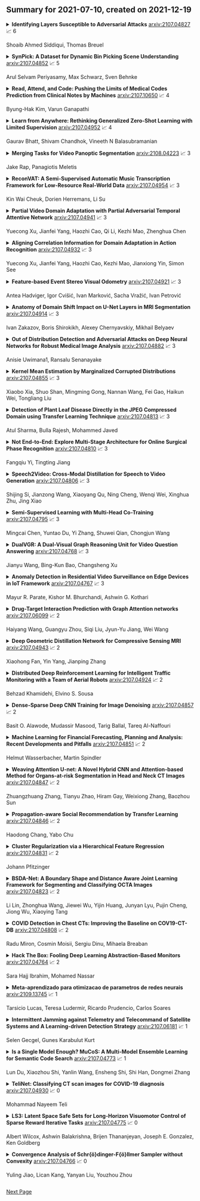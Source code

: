 ## Summary for 2021-07-10, created on 2021-12-19


<details><summary><b>Identifying Layers Susceptible to Adversarial Attacks</b>
<a href="https://arxiv.org/abs/2107.04827">arxiv:2107.04827</a>
&#x1F4C8; 6 <br>
<p>Shoaib Ahmed Siddiqui, Thomas Breuel</p></summary>
<p>

**Abstract:** In this paper, we investigate the use of pretraining with adversarial networks, with the objective of discovering the relationship between network depth and robustness. For this purpose, we selectively retrain different portions of VGG and ResNet architectures on CIFAR-10, Imagenette, and ImageNet using non-adversarial and adversarial data. Experimental results show that susceptibility to adversarial samples is associated with low-level feature extraction layers. Therefore, retraining of high-level layers is insufficient for achieving robustness. Furthermore, adversarial attacks yield outputs from early layers that differ statistically from features for non-adversarial samples and do not permit consistent classification by subsequent layers. This supports common hypotheses regarding the association of robustness with the feature extractor, insufficiency of deeper layers in providing robustness, and large differences in adversarial and non-adversarial feature vectors.

</p>
</details>

<details><summary><b>SynPick: A Dataset for Dynamic Bin Picking Scene Understanding</b>
<a href="https://arxiv.org/abs/2107.04852">arxiv:2107.04852</a>
&#x1F4C8; 5 <br>
<p>Arul Selvam Periyasamy, Max Schwarz, Sven Behnke</p></summary>
<p>

**Abstract:** We present SynPick, a synthetic dataset for dynamic scene understanding in bin-picking scenarios. In contrast to existing datasets, our dataset is both situated in a realistic industrial application domain -- inspired by the well-known Amazon Robotics Challenge (ARC) -- and features dynamic scenes with authentic picking actions as chosen by our picking heuristic developed for the ARC 2017. The dataset is compatible with the popular BOP dataset format. We describe the dataset generation process in detail, including object arrangement generation and manipulation simulation using the NVIDIA PhysX physics engine. To cover a large action space, we perform untargeted and targeted picking actions, as well as random moving actions. To establish a baseline for object perception, a state-of-the-art pose estimation approach is evaluated on the dataset. We demonstrate the usefulness of tracking poses during manipulation instead of single-shot estimation even with a naive filtering approach. The generator source code and dataset are publicly available.

</p>
</details>

<details><summary><b>Read, Attend, and Code: Pushing the Limits of Medical Codes Prediction from Clinical Notes by Machines</b>
<a href="https://arxiv.org/abs/2107.10650">arxiv:2107.10650</a>
&#x1F4C8; 4 <br>
<p>Byung-Hak Kim, Varun Ganapathi</p></summary>
<p>

**Abstract:** Prediction of medical codes from clinical notes is both a practical and essential need for every healthcare delivery organization within current medical systems. Automating annotation will save significant time and excessive effort spent by human coders today. However, the biggest challenge is directly identifying appropriate medical codes out of several thousands of high-dimensional codes from unstructured free-text clinical notes. In the past three years, with Convolutional Neural Networks (CNN) and Long Short-Term Memory (LTSM) networks, there have been vast improvements in tackling the most challenging benchmark of the MIMIC-III-full-label inpatient clinical notes dataset. This progress raises the fundamental question of how far automated machine learning (ML) systems are from human coders' working performance. We assessed the baseline of human coders' performance on the same subsampled testing set. We also present our Read, Attend, and Code (RAC) model for learning the medical code assignment mappings. By connecting convolved embeddings with self-attention and code-title guided attention modules, combined with sentence permutation-based data augmentations and stochastic weight averaging training, RAC establishes a new state of the art (SOTA), considerably outperforming the current best Macro-F1 by 18.7%, and reaches past the human-level coding baseline. This new milestone marks a meaningful step toward fully autonomous medical coding (AMC) in machines reaching parity with human coders' performance in medical code prediction.

</p>
</details>

<details><summary><b>Learn from Anywhere: Rethinking Generalized Zero-Shot Learning with Limited Supervision</b>
<a href="https://arxiv.org/abs/2107.04952">arxiv:2107.04952</a>
&#x1F4C8; 4 <br>
<p>Gaurav Bhatt, Shivam Chandhok, Vineeth N Balasubramanian</p></summary>
<p>

**Abstract:** A common problem with most zero and few-shot learning approaches is they suffer from bias towards seen classes resulting in sub-optimal performance. Existing efforts aim to utilize unlabeled images from unseen classes (i.e transductive zero-shot) during training to enable generalization. However, this limits their use in practical scenarios where data from target unseen classes is unavailable or infeasible to collect. In this work, we present a practical setting of inductive zero and few-shot learning, where unlabeled images from other out-of-data classes, that do not belong to seen or unseen categories, can be used to improve generalization in any-shot learning. We leverage a formulation based on product-of-experts and introduce a new AUD module that enables us to use unlabeled samples from out-of-data classes which are usually easily available and practically entail no annotation cost. In addition, we also demonstrate the applicability of our model to address a more practical and challenging, Generalized Zero-shot under a limited supervision setting, where even base seen classes do not have sufficient annotated samples.

</p>
</details>

<details><summary><b>Merging Tasks for Video Panoptic Segmentation</b>
<a href="https://arxiv.org/abs/2108.04223">arxiv:2108.04223</a>
&#x1F4C8; 3 <br>
<p>Jake Rap, Panagiotis Meletis</p></summary>
<p>

**Abstract:** In this paper, the task of video panoptic segmentation is studied and two different methods to solve the task will be proposed. Video panoptic segmentation (VPS) is a recently introduced computer vision task that requires classifying and tracking every pixel in a given video. The nature of this task makes the cost of annotating datasets for it prohibiting. To understand video panoptic segmentation, first, earlier introduced constituent tasks that focus on semantics and tracking separately will be researched. Thereafter, two data-driven approaches which do not require training on a tailored VPS dataset will be selected to solve it. The first approach will show how a model for video panoptic segmentation can be built by heuristically fusing the outputs of a pre-trained semantic segmentation model and a pre-trained multi-object tracking model. This can be desired if one wants to easily extend the capabilities of either model. The second approach will counter some of the shortcomings of the first approach by building on top of a shared neural network backbone with task-specific heads. This network is designed for panoptic segmentation and will be extended by a mask propagation module to link instance masks across time, yielding the video panoptic segmentation format.

</p>
</details>

<details><summary><b>ReconVAT: A Semi-Supervised Automatic Music Transcription Framework for Low-Resource Real-World Data</b>
<a href="https://arxiv.org/abs/2107.04954">arxiv:2107.04954</a>
&#x1F4C8; 3 <br>
<p>Kin Wai Cheuk, Dorien Herremans, Li Su</p></summary>
<p>

**Abstract:** Most of the current supervised automatic music transcription (AMT) models lack the ability to generalize. This means that they have trouble transcribing real-world music recordings from diverse musical genres that are not presented in the labelled training data. In this paper, we propose a semi-supervised framework, ReconVAT, which solves this issue by leveraging the huge amount of available unlabelled music recordings. The proposed ReconVAT uses reconstruction loss and virtual adversarial training. When combined with existing U-net models for AMT, ReconVAT achieves competitive results on common benchmark datasets such as MAPS and MusicNet. For example, in the few-shot setting for the string part version of MusicNet, ReconVAT achieves F1-scores of 61.0% and 41.6% for the note-wise and note-with-offset-wise metrics respectively, which translates into an improvement of 22.2% and 62.5% compared to the supervised baseline model. Our proposed framework also demonstrates the potential of continual learning on new data, which could be useful in real-world applications whereby new data is constantly available.

</p>
</details>

<details><summary><b>Partial Video Domain Adaptation with Partial Adversarial Temporal Attentive Network</b>
<a href="https://arxiv.org/abs/2107.04941">arxiv:2107.04941</a>
&#x1F4C8; 3 <br>
<p>Yuecong Xu, Jianfei Yang, Haozhi Cao, Qi Li, Kezhi Mao, Zhenghua Chen</p></summary>
<p>

**Abstract:** Partial Domain Adaptation (PDA) is a practical and general domain adaptation scenario, which relaxes the fully shared label space assumption such that the source label space subsumes the target one. The key challenge of PDA is the issue of negative transfer caused by source-only classes. For videos, such negative transfer could be triggered by both spatial and temporal features, which leads to a more challenging Partial Video Domain Adaptation (PVDA) problem. In this paper, we propose a novel Partial Adversarial Temporal Attentive Network (PATAN) to address the PVDA problem by utilizing both spatial and temporal features for filtering source-only classes. Besides, PATAN constructs effective overall temporal features by attending to local temporal features that contribute more toward the class filtration process. We further introduce new benchmarks to facilitate research on PVDA problems, covering a wide range of PVDA scenarios. Empirical results demonstrate the state-of-the-art performance of our proposed PATAN across the multiple PVDA benchmarks.

</p>
</details>

<details><summary><b>Aligning Correlation Information for Domain Adaptation in Action Recognition</b>
<a href="https://arxiv.org/abs/2107.04932">arxiv:2107.04932</a>
&#x1F4C8; 3 <br>
<p>Yuecong Xu, Jianfei Yang, Haozhi Cao, Kezhi Mao, Jianxiong Yin, Simon See</p></summary>
<p>

**Abstract:** Domain adaptation (DA) approaches address domain shift and enable networks to be applied to different scenarios. Although various image DA approaches have been proposed in recent years, there is limited research towards video DA. This is partly due to the complexity in adapting the different modalities of features in videos, which includes the correlation features extracted as long-term dependencies of pixels across spatiotemporal dimensions. The correlation features are highly associated with action classes and proven their effectiveness in accurate video feature extraction through the supervised action recognition task. Yet correlation features of the same action would differ across domains due to domain shift. Therefore we propose a novel Adversarial Correlation Adaptation Network (ACAN) to align action videos by aligning pixel correlations. ACAN aims to minimize the distribution of correlation information, termed as Pixel Correlation Discrepancy (PCD). Additionally, video DA research is also limited by the lack of cross-domain video datasets with larger domain shifts. We, therefore, introduce a novel HMDB-ARID dataset with a larger domain shift caused by a larger statistical difference between domains. This dataset is built in an effort to leverage current datasets for dark video classification. Empirical results demonstrate the state-of-the-art performance of our proposed ACAN for both existing and the new video DA datasets.

</p>
</details>

<details><summary><b>Feature-based Event Stereo Visual Odometry</b>
<a href="https://arxiv.org/abs/2107.04921">arxiv:2107.04921</a>
&#x1F4C8; 3 <br>
<p>Antea Hadviger, Igor Cvišić, Ivan Marković, Sacha Vražić, Ivan Petrović</p></summary>
<p>

**Abstract:** Event-based cameras are biologically inspired sensors that output events, i.e., asynchronous pixel-wise brightness changes in the scene. Their high dynamic range and temporal resolution of a microsecond makes them more reliable than standard cameras in environments of challenging illumination and in high-speed scenarios, thus developing odometry algorithms based solely on event cameras offers exciting new possibilities for autonomous systems and robots. In this paper, we propose a novel stereo visual odometry method for event cameras based on feature detection and matching with careful feature management, while pose estimation is done by reprojection error minimization. We evaluate the performance of the proposed method on two publicly available datasets: MVSEC sequences captured by an indoor flying drone and DSEC outdoor driving sequences. MVSEC offers accurate ground truth from motion capture, while for DSEC, which does not offer ground truth, in order to obtain a reference trajectory on the standard camera frames we used our SOFT visual odometry, one of the highest ranking algorithms on the KITTI scoreboards. We compared our method to the ESVO method, which is the first and still the only stereo event odometry method, showing on par performance on the MVSEC sequences, while on the DSEC dataset ESVO, unlike our method, was unable to handle outdoor driving scenario with default parameters. Furthermore, two important advantages of our method over ESVO are that it adapts tracking frequency to the asynchronous event rate and does not require initialization.

</p>
</details>

<details><summary><b>Anatomy of Domain Shift Impact on U-Net Layers in MRI Segmentation</b>
<a href="https://arxiv.org/abs/2107.04914">arxiv:2107.04914</a>
&#x1F4C8; 3 <br>
<p>Ivan Zakazov, Boris Shirokikh, Alexey Chernyavskiy, Mikhail Belyaev</p></summary>
<p>

**Abstract:** Domain Adaptation (DA) methods are widely used in medical image segmentation tasks to tackle the problem of differently distributed train (source) and test (target) data. We consider the supervised DA task with a limited number of annotated samples from the target domain. It corresponds to one of the most relevant clinical setups: building a sufficiently accurate model on the minimum possible amount of annotated data. Existing methods mostly fine-tune specific layers of the pretrained Convolutional Neural Network (CNN). However, there is no consensus on which layers are better to fine-tune, e.g. the first layers for images with low-level domain shift or the deeper layers for images with high-level domain shift. To this end, we propose SpotTUnet - a CNN architecture that automatically chooses the layers which should be optimally fine-tuned. More specifically, on the target domain, our method additionally learns the policy that indicates whether a specific layer should be fine-tuned or reused from the pretrained network. We show that our method performs at the same level as the best of the nonflexible fine-tuning methods even under the extreme scarcity of annotated data. Secondly, we show that SpotTUnet policy provides a layer-wise visualization of the domain shift impact on the network, which could be further used to develop robust domain generalization methods. In order to extensively evaluate SpotTUnet performance, we use a publicly available dataset of brain MR images (CC359), characterized by explicit domain shift. We release a reproducible experimental pipeline.

</p>
</details>

<details><summary><b>Out of Distribution Detection and Adversarial Attacks on Deep Neural Networks for Robust Medical Image Analysis</b>
<a href="https://arxiv.org/abs/2107.04882">arxiv:2107.04882</a>
&#x1F4C8; 3 <br>
<p>Anisie Uwimana1, Ransalu Senanayake</p></summary>
<p>

**Abstract:** Deep learning models have become a popular choice for medical image analysis. However, the poor generalization performance of deep learning models limits them from being deployed in the real world as robustness is critical for medical applications. For instance, the state-of-the-art Convolutional Neural Networks (CNNs) fail to detect adversarial samples or samples drawn statistically far away from the training distribution. In this work, we experimentally evaluate the robustness of a Mahalanobis distance-based confidence score, a simple yet effective method for detecting abnormal input samples, in classifying malaria parasitized cells and uninfected cells. Results indicated that the Mahalanobis confidence score detector exhibits improved performance and robustness of deep learning models, and achieves stateof-the-art performance on both out-of-distribution (OOD) and adversarial samples.

</p>
</details>

<details><summary><b>Kernel Mean Estimation by Marginalized Corrupted Distributions</b>
<a href="https://arxiv.org/abs/2107.04855">arxiv:2107.04855</a>
&#x1F4C8; 3 <br>
<p>Xiaobo Xia, Shuo Shan, Mingming Gong, Nannan Wang, Fei Gao, Haikun Wei, Tongliang Liu</p></summary>
<p>

**Abstract:** Estimating the kernel mean in a reproducing kernel Hilbert space is a critical component in many kernel learning algorithms. Given a finite sample, the standard estimate of the target kernel mean is the empirical average. Previous works have shown that better estimators can be constructed by shrinkage methods. In this work, we propose to corrupt data examples with noise from known distributions and present a new kernel mean estimator, called the marginalized kernel mean estimator, which estimates kernel mean under the corrupted distribution. Theoretically, we show that the marginalized kernel mean estimator introduces implicit regularization in kernel mean estimation. Empirically, we show on a variety of datasets that the marginalized kernel mean estimator obtains much lower estimation error than the existing estimators.

</p>
</details>

<details><summary><b>Detection of Plant Leaf Disease Directly in the JPEG Compressed Domain using Transfer Learning Technique</b>
<a href="https://arxiv.org/abs/2107.04813">arxiv:2107.04813</a>
&#x1F4C8; 3 <br>
<p>Atul Sharma, Bulla Rajesh, Mohammed Javed</p></summary>
<p>

**Abstract:** Plant leaf diseases pose a significant danger to food security and they cause depletion in quality and volume of production. Therefore accurate and timely detection of leaf disease is very important to check the loss of the crops and meet the growing food demand of the people. Conventional techniques depend on lab investigation and human skills which are generally costly and inaccessible. Recently, Deep Neural Networks have been exceptionally fruitful in image classification. In this research paper, plant leaf disease detection employing transfer learning is explored in the JPEG compressed domain. Here, the JPEG compressed stream consisting of DCT coefficients is, directly fed into the Neural Network to improve the efficiency of classification. The experimental results on JPEG compressed leaf dataset demonstrate the efficacy of the proposed model.

</p>
</details>

<details><summary><b>Not End-to-End: Explore Multi-Stage Architecture for Online Surgical Phase Recognition</b>
<a href="https://arxiv.org/abs/2107.04810">arxiv:2107.04810</a>
&#x1F4C8; 3 <br>
<p>Fangqiu Yi, Tingting Jiang</p></summary>
<p>

**Abstract:** Surgical phase recognition is of particular interest to computer assisted surgery systems, in which the goal is to predict what phase is occurring at each frame for a surgery video. Networks with multi-stage architecture have been widely applied in many computer vision tasks with rich patterns, where a predictor stage first outputs initial predictions and an additional refinement stage operates on the initial predictions to perform further refinement. Existing works show that surgical video contents are well ordered and contain rich temporal patterns, making the multi-stage architecture well suited for the surgical phase recognition task. However, we observe that when simply applying the multi-stage architecture to the surgical phase recognition task, the end-to-end training manner will make the refinement ability fall short of its wishes. To address the problem, we propose a new non end-to-end training strategy and explore different designs of multi-stage architecture for surgical phase recognition task. For the non end-to-end training strategy, the refinement stage is trained separately with proposed two types of disturbed sequences. Meanwhile, we evaluate three different choices of refinement models to show that our analysis and solution are robust to the choices of specific multi-stage models. We conduct experiments on two public benchmarks, the M2CAI16 Workflow Challenge, and the Cholec80 dataset. Results show that multi-stage architecture trained with our strategy largely boosts the performance of the current state-of-the-art single-stage model. Code is available at \url{https://github.com/ChinaYi/casual_tcn}.

</p>
</details>

<details><summary><b>Speech2Video: Cross-Modal Distillation for Speech to Video Generation</b>
<a href="https://arxiv.org/abs/2107.04806">arxiv:2107.04806</a>
&#x1F4C8; 3 <br>
<p>Shijing Si, Jianzong Wang, Xiaoyang Qu, Ning Cheng, Wenqi Wei, Xinghua Zhu, Jing Xiao</p></summary>
<p>

**Abstract:** This paper investigates a novel task of talking face video generation solely from speeches. The speech-to-video generation technique can spark interesting applications in entertainment, customer service, and human-computer-interaction industries. Indeed, the timbre, accent and speed in speeches could contain rich information relevant to speakers' appearance. The challenge mainly lies in disentangling the distinct visual attributes from audio signals. In this article, we propose a light-weight, cross-modal distillation method to extract disentangled emotional and identity information from unlabelled video inputs. The extracted features are then integrated by a generative adversarial network into talking face video clips. With carefully crafted discriminators, the proposed framework achieves realistic generation results. Experiments with observed individuals demonstrated that the proposed framework captures the emotional expressions solely from speeches, and produces spontaneous facial motion in the video output. Compared to the baseline method where speeches are combined with a static image of the speaker, the results of the proposed framework is almost indistinguishable. User studies also show that the proposed method outperforms the existing algorithms in terms of emotion expression in the generated videos.

</p>
</details>

<details><summary><b>Semi-Supervised Learning with Multi-Head Co-Training</b>
<a href="https://arxiv.org/abs/2107.04795">arxiv:2107.04795</a>
&#x1F4C8; 3 <br>
<p>Mingcai Chen, Yuntao Du, Yi Zhang, Shuwei Qian, Chongjun Wang</p></summary>
<p>

**Abstract:** Co-training, extended from self-training, is one of the frameworks for semi-supervised learning. Without natural split of features, single-view co-training works at the cost of training extra classifiers, where the algorithm should be delicately designed to prevent individual classifiers from collapsing into each other. To remove these obstacles which deter the adoption of single-view co-training, we present a simple and efficient algorithm Multi-Head Co-Training. By integrating base learners into a multi-head structure, the model is in a minimal amount of extra parameters. Every classification head in the unified model interacts with its peers through a "Weak and Strong Augmentation" strategy, in which the diversity is naturally brought by the strong data augmentation. Therefore, the proposed method facilitates single-view co-training by 1). promoting diversity implicitly and 2). only requiring a small extra computational overhead. The effectiveness of Multi-Head Co-Training is demonstrated in an empirical study on standard semi-supervised learning benchmarks.

</p>
</details>

<details><summary><b>DualVGR: A Dual-Visual Graph Reasoning Unit for Video Question Answering</b>
<a href="https://arxiv.org/abs/2107.04768">arxiv:2107.04768</a>
&#x1F4C8; 3 <br>
<p>Jianyu Wang, Bing-Kun Bao, Changsheng Xu</p></summary>
<p>

**Abstract:** Video question answering is a challenging task, which requires agents to be able to understand rich video contents and perform spatial-temporal reasoning. However, existing graph-based methods fail to perform multi-step reasoning well, neglecting two properties of VideoQA: (1) Even for the same video, different questions may require different amount of video clips or objects to infer the answer with relational reasoning; (2) During reasoning, appearance and motion features have complicated interdependence which are correlated and complementary to each other. Based on these observations, we propose a Dual-Visual Graph Reasoning Unit (DualVGR) which reasons over videos in an end-to-end fashion. The first contribution of our DualVGR is the design of an explainable Query Punishment Module, which can filter out irrelevant visual features through multiple cycles of reasoning. The second contribution is the proposed Video-based Multi-view Graph Attention Network, which captures the relations between appearance and motion features. Our DualVGR network achieves state-of-the-art performance on the benchmark MSVD-QA and SVQA datasets, and demonstrates competitive results on benchmark MSRVTT-QA datasets. Our code is available at https://github.com/MMIR/DualVGR-VideoQA.

</p>
</details>

<details><summary><b>Anomaly Detection in Residential Video Surveillance on Edge Devices in IoT Framework</b>
<a href="https://arxiv.org/abs/2107.04767">arxiv:2107.04767</a>
&#x1F4C8; 3 <br>
<p>Mayur R. Parate, Kishor M. Bhurchandi, Ashwin G. Kothari</p></summary>
<p>

**Abstract:** Intelligent resident surveillance is one of the most essential smart community services. The increasing demand for security needs surveillance systems to be able to detect anomalies in surveillance scenes. Employing high-capacity computational devices for intelligent surveillance in residential societies is costly and not feasible. Therefore, we propose anomaly detection for intelligent surveillance using CPU-only edge devices. A modular framework to capture object-level inferences and tracking is developed. To cope with partial occlusions, posture deformations, and complex scenes, we employed feature encoding and trajectory association governed by two metrices complementing to each other. The elements of an anomaly detection framework are optimized to run on CPU-only edge devices with sufficient frames per second (FPS). The experimental results indicate the proposed method is feasible and achieves satisfactory results in real-life scenarios.

</p>
</details>

<details><summary><b>Drug-Target Interaction Prediction with Graph Attention networks</b>
<a href="https://arxiv.org/abs/2107.06099">arxiv:2107.06099</a>
&#x1F4C8; 2 <br>
<p>Haiyang Wang, Guangyu Zhou, Siqi Liu, Jyun-Yu Jiang, Wei Wang</p></summary>
<p>

**Abstract:** Motivation: Predicting Drug-Target Interaction (DTI) is a well-studied topic in bioinformatics due to its relevance in the fields of proteomics and pharmaceutical research. Although many machine learning methods have been successfully applied in this task, few of them aim at leveraging the inherent heterogeneous graph structure in the DTI network to address the challenge. For better learning and interpreting the DTI topological structure and the similarity, it is desirable to have methods specifically for predicting interactions from the graph structure.
  Results: We present an end-to-end framework, DTI-GAT (Drug-Target Interaction prediction with Graph Attention networks) for DTI predictions. DTI-GAT incorporates a deep neural network architecture that operates on graph-structured data with the attention mechanism, which leverages both the interaction patterns and the features of drug and protein sequences. DTI-GAT facilitates the interpretation of the DTI topological structure by assigning different attention weights to each node with the self-attention mechanism. Experimental evaluations show that DTI-GAT outperforms various state-of-the-art systems on the binary DTI prediction problem. Moreover, the independent study results further demonstrate that our model can be generalized better than other conventional methods.
  Availability: The source code and all datasets are available at https://github.com/Haiyang-W/DTI-GRAPH

</p>
</details>

<details><summary><b>Deep Geometric Distillation Network for Compressive Sensing MRI</b>
<a href="https://arxiv.org/abs/2107.04943">arxiv:2107.04943</a>
&#x1F4C8; 2 <br>
<p>Xiaohong Fan, Yin Yang, Jianping Zhang</p></summary>
<p>

**Abstract:** Compressed sensing (CS) is an efficient method to reconstruct MR image from small sampled data in $k$-space and accelerate the acquisition of MRI. In this work, we propose a novel deep geometric distillation network which combines the merits of model-based and deep learning-based CS-MRI methods, it can be theoretically guaranteed to improve geometric texture details of a linear reconstruction. Firstly, we unfold the model-based CS-MRI optimization problem into two sub-problems that consist of image linear approximation and image geometric compensation. Secondly, geometric compensation sub-problem for distilling lost texture details in approximation stage can be expanded by Taylor expansion to design a geometric distillation module fusing features of different geometric characteristic domains. Additionally, we use a learnable version with adaptive initialization of the step-length parameter, which allows model more flexibility that can lead to convergent smoothly. Numerical experiments verify its superiority over other state-of-the-art CS-MRI reconstruction approaches. The source code will be available at \url{https://github.com/fanxiaohong/Deep-Geometric-Distillation-Network-for-CS-MRI}

</p>
</details>

<details><summary><b>Distributed Deep Reinforcement Learning for Intelligent Traffic Monitoring with a Team of Aerial Robots</b>
<a href="https://arxiv.org/abs/2107.04924">arxiv:2107.04924</a>
&#x1F4C8; 2 <br>
<p>Behzad Khamidehi, Elvino S. Sousa</p></summary>
<p>

**Abstract:** This paper studies the traffic monitoring problem in a road network using a team of aerial robots. The problem is challenging due to two main reasons. First, the traffic events are stochastic, both temporally and spatially. Second, the problem has a non-homogeneous structure as the traffic events arrive at different locations of the road network at different rates. Accordingly, some locations require more visits by the robots compared to other locations. To address these issues, we define an uncertainty metric for each location of the road network and formulate a path planning problem for the aerial robots to minimize the network's average uncertainty. We express this problem as a partially observable Markov decision process (POMDP) and propose a distributed and scalable algorithm based on deep reinforcement learning to solve it. We consider two different scenarios depending on the communication mode between the agents (aerial robots) and the traffic management center (TMC). The first scenario assumes that the agents continuously communicate with the TMC to send/receive real-time information about the traffic events. Hence, the agents have global and real-time knowledge of the environment. However, in the second scenario, we consider a challenging setting where the observation of the aerial robots is partial and limited to their sensing ranges. Moreover, in contrast to the first scenario, the information exchange between the aerial robots and the TMC is restricted to specific time instances. We evaluate the performance of our proposed algorithm in both scenarios for a real road network topology and demonstrate its functionality in a traffic monitoring system.

</p>
</details>

<details><summary><b>Dense-Sparse Deep CNN Training for Image Denoising</b>
<a href="https://arxiv.org/abs/2107.04857">arxiv:2107.04857</a>
&#x1F4C8; 2 <br>
<p>Basit O. Alawode, Mudassir Masood, Tarig Ballal, Tareq Al-Naffouri</p></summary>
<p>

**Abstract:** Recently, deep learning (DL) methods such as convolutional neural networks (CNNs) have gained prominence in the area of image denoising. This is owing to their proven ability to surpass state-of-the-art classical image denoising algorithms such as BM3D. Deep denoising CNNs (DnCNNs) use many feedforward convolution layers with added regularization methods of batch normalization and residual learning to improve denoising performance significantly. However, this comes at the expense of a huge number of trainable parameters. In this paper, we address this issue by reducing the number of parameters while achieving a comparable level of performance. We derive motivation from the improved performance obtained by training networks using the dense-sparse-dense (DSD) training approach. We extend this training approach to a reduced DnCNN (RDnCNN) network resulting in a faster denoising network with significantly reduced parameters and comparable performance to the DnCNN.

</p>
</details>

<details><summary><b>Machine Learning for Financial Forecasting, Planning and Analysis: Recent Developments and Pitfalls</b>
<a href="https://arxiv.org/abs/2107.04851">arxiv:2107.04851</a>
&#x1F4C8; 2 <br>
<p>Helmut Wasserbacher, Martin Spindler</p></summary>
<p>

**Abstract:** This article is an introduction to machine learning for financial forecasting, planning and analysis (FP\&A). Machine learning appears well suited to support FP\&A with the highly automated extraction of information from large amounts of data. However, because most traditional machine learning techniques focus on forecasting (prediction), we discuss the particular care that must be taken to avoid the pitfalls of using them for planning and resource allocation (causal inference). While the naive application of machine learning usually fails in this context, the recently developed double machine learning framework can address causal questions of interest. We review the current literature on machine learning in FP\&A and illustrate in a simulation study how machine learning can be used for both forecasting and planning. We also investigate how forecasting and planning improve as the number of data points increases.

</p>
</details>

<details><summary><b>Weaving Attention U-net: A Novel Hybrid CNN and Attention-based Method for Organs-at-risk Segmentation in Head and Neck CT Images</b>
<a href="https://arxiv.org/abs/2107.04847">arxiv:2107.04847</a>
&#x1F4C8; 2 <br>
<p>Zhuangzhuang Zhang, Tianyu Zhao, Hiram Gay, Weixiong Zhang, Baozhou Sun</p></summary>
<p>

**Abstract:** In radiotherapy planning, manual contouring is labor-intensive and time-consuming. Accurate and robust automated segmentation models improve the efficiency and treatment outcome. We aim to develop a novel hybrid deep learning approach, combining convolutional neural networks (CNNs) and the self-attention mechanism, for rapid and accurate multi-organ segmentation on head and neck computed tomography (CT) images. Head and neck CT images with manual contours of 115 patients were retrospectively collected and used. We set the training/validation/testing ratio to 81/9/25 and used the 10-fold cross-validation strategy to select the best model parameters. The proposed hybrid model segmented ten organs-at-risk (OARs) altogether for each case. The performance of the model was evaluated by three metrics, i.e., the Dice Similarity Coefficient (DSC), Hausdorff distance 95% (HD95), and mean surface distance (MSD). We also tested the performance of the model on the Head and Neck 2015 challenge dataset and compared it against several state-of-the-art automated segmentation algorithms. The proposed method generated contours that closely resemble the ground truth for ten OARs. Our results of the new Weaving Attention U-net demonstrate superior or similar performance on the segmentation of head and neck CT images.

</p>
</details>

<details><summary><b>Propagation-aware Social Recommendation by Transfer Learning</b>
<a href="https://arxiv.org/abs/2107.04846">arxiv:2107.04846</a>
&#x1F4C8; 2 <br>
<p>Haodong Chang, Yabo Chu</p></summary>
<p>

**Abstract:** Social-aware recommendation approaches have been recognized as an effective way to solve the data sparsity issue of traditional recommender systems. The assumption behind is that the knowledge in social user-user connections can be shared and transferred to the domain of user-item interactions, whereby to help learn user preferences. However, most existing approaches merely adopt the first-order connections among users during transfer learning, ignoring those connections in higher orders. We argue that better recommendation performance can also benefit from high-order social relations. In this paper, we propose a novel Propagation-aware Transfer Learning Network (PTLN) based on the propagation of social relations. We aim to better mine the sharing knowledge hidden in social networks and thus further improve recommendation performance. Specifically, we explore social influence in two aspects: (a) higher-order friends have been taken into consideration by order bias; (b) different friends in the same order will have distinct importance for recommendation by an attention mechanism. Besides, we design a novel regularization to bridge the gap between social relations and user-item interactions. We conduct extensive experiments on two real-world datasets and beat other counterparts in terms of ranking accuracy, especially for the cold-start users with few historical interactions.

</p>
</details>

<details><summary><b>Cluster Regularization via a Hierarchical Feature Regression</b>
<a href="https://arxiv.org/abs/2107.04831">arxiv:2107.04831</a>
&#x1F4C8; 2 <br>
<p>Johann Pfitzinger</p></summary>
<p>

**Abstract:** Prediction tasks with high-dimensional nonorthogonal predictor sets pose a challenge for least squares based fitting procedures. A large and productive literature exists, discussing various regularized approaches to improving the out-of-sample robustness of parameter estimates. This paper proposes a novel cluster-based regularization - the hierarchical feature regression (HFR) -, which mobilizes insights from the domains of machine learning and graph theory to estimate parameters along a supervised hierarchical representation of the predictor set, shrinking parameters towards group targets. The method is innovative in its ability to estimate optimal compositions of predictor groups, as well as the group targets endogenously. The HFR can be viewed as a supervised factor regression, with the strength of shrinkage governed by a penalty on the extent of idiosyncratic variation captured in the fitting process. The method demonstrates good predictive accuracy and versatility, outperforming a panel of benchmark regularized estimators across a diverse set of simulated regression tasks, including dense, sparse and grouped data generating processes. An application to the prediction of economic growth is used to illustrate the HFR's effectiveness in an empirical setting, with favorable comparisons to several frequentist and Bayesian alternatives.

</p>
</details>

<details><summary><b>BSDA-Net: A Boundary Shape and Distance Aware Joint Learning Framework for Segmenting and Classifying OCTA Images</b>
<a href="https://arxiv.org/abs/2107.04823">arxiv:2107.04823</a>
&#x1F4C8; 2 <br>
<p>Li Lin, Zhonghua Wang, Jiewei Wu, Yijin Huang, Junyan Lyu, Pujin Cheng, Jiong Wu, Xiaoying Tang</p></summary>
<p>

**Abstract:** Optical coherence tomography angiography (OCTA) is a novel non-invasive imaging technique that allows visualizations of vasculature and foveal avascular zone (FAZ) across retinal layers. Clinical researches suggest that the morphology and contour irregularity of FAZ are important biomarkers of various ocular pathologies. Therefore, precise segmentation of FAZ has great clinical interest. Also, there is no existing research reporting that FAZ features can improve the performance of deep diagnostic classification networks. In this paper, we propose a novel multi-level boundary shape and distance aware joint learning framework, named BSDA-Net, for FAZ segmentation and diagnostic classification from OCTA images. Two auxiliary branches, namely boundary heatmap regression and signed distance map reconstruction branches, are constructed in addition to the segmentation branch to improve the segmentation performance, resulting in more accurate FAZ contours and fewer outliers. Moreover, both low-level and high-level features from the aforementioned three branches, including shape, size, boundary, and signed directional distance map of FAZ, are fused hierarchically with features from the diagnostic classifier. Through extensive experiments, the proposed BSDA-Net is found to yield state-of-the-art segmentation and classification results on the OCTA-500, OCTAGON, and FAZID datasets.

</p>
</details>

<details><summary><b>COVID Detection in Chest CTs: Improving the Baseline on COV19-CT-DB</b>
<a href="https://arxiv.org/abs/2107.04808">arxiv:2107.04808</a>
&#x1F4C8; 2 <br>
<p>Radu Miron, Cosmin Moisii, Sergiu Dinu, Mihaela Breaban</p></summary>
<p>

**Abstract:** The paper presents a comparative analysis of three distinct approaches based on deep learning for COVID-19 detection in chest CTs. The first approach is a volumetric one, involving 3D convolutions, while the other two approaches perform at first slice-wise classification and then aggregate the results at the volume level. The experiments are carried on the COV19-CT-DB dataset, with the aim of addressing the challenge raised by the MIA-COV19D Competition within ICCV 2021. Our best results on the validation subset reach a macro-F1 score of 0.92, which improves considerably the baseline score of 0.70 set by the organizers.

</p>
</details>

<details><summary><b>Hack The Box: Fooling Deep Learning Abstraction-Based Monitors</b>
<a href="https://arxiv.org/abs/2107.04764">arxiv:2107.04764</a>
&#x1F4C8; 2 <br>
<p>Sara Hajj Ibrahim, Mohamed Nassar</p></summary>
<p>

**Abstract:** Deep learning is a type of machine learning that adapts a deep hierarchy of concepts. Deep learning classifiers link the most basic version of concepts at the input layer to the most abstract version of concepts at the output layer, also known as a class or label. However, once trained over a finite set of classes, some deep learning models do not have the power to say that a given input does not belong to any of the classes and simply cannot be linked. Correctly invalidating the prediction of unrelated classes is a challenging problem that has been tackled in many ways in the literature. Novelty detection gives deep learning the ability to output "do not know" for novel/unseen classes. Still, no attention has been given to the security aspects of novelty detection. In this paper, we consider the case study of abstraction-based novelty detection and show that it is not robust against adversarial samples. Moreover, we show the feasibility of crafting adversarial samples that fool the deep learning classifier and bypass the novelty detection monitoring at the same time. In other words, these monitoring boxes are hackable. We demonstrate that novelty detection itself ends up as an attack surface.

</p>
</details>

<details><summary><b>Meta-aprendizado para otimizacao de parametros de redes neurais</b>
<a href="https://arxiv.org/abs/2109.13745">arxiv:2109.13745</a>
&#x1F4C8; 1 <br>
<p>Tarsicio Lucas, Teresa Ludermir, Ricardo Prudencio, Carlos Soares</p></summary>
<p>

**Abstract:** The optimization of Artificial Neural Networks (ANNs) is an important task to the success of using these models in real-world applications. The solutions adopted to this task are expensive in general, involving trial-and-error procedures or expert knowledge which are not always available. In this work, we investigated the use of meta-learning to the optimization of ANNs. Meta-learning is a research field aiming to automatically acquiring knowledge which relates features of the learning problems to the performance of the learning algorithms. The meta-learning techniques were originally proposed and evaluated to the algorithm selection problem and after to the optimization of parameters for Support Vector Machines. However, meta-learning can be adopted as a more general strategy to optimize ANN parameters, which motivates new efforts in this research direction. In the current work, we performed a case study using meta-learning to choose the number of hidden nodes for MLP networks, which is an important parameter to be defined aiming a good networks performance. In our work, we generated a base of meta-examples associated to 93 regression problems. Each meta-example was generated from a regression problem and stored: 16 features describing the problem (e.g., number of attributes and correlation among the problem attributes) and the best number of nodes for this problem, empirically chosen from a range of possible values. This set of meta-examples was given as input to a meta-learner which was able to predict the best number of nodes for new problems based on their features. The experiments performed in this case study revealed satisfactory results.

</p>
</details>

<details><summary><b>Intermittent Jamming against Telemetry and Telecommand of Satellite Systems and A Learning-driven Detection Strategy</b>
<a href="https://arxiv.org/abs/2107.06181">arxiv:2107.06181</a>
&#x1F4C8; 1 <br>
<p>Selen Gecgel, Gunes Karabulut Kurt</p></summary>
<p>

**Abstract:** Towards sixth-generation networks (6G), satellite communication systems, especially based on Low Earth Orbit (LEO) networks, become promising due to their unique and comprehensive capabilities. These advantages are accompanied by a variety of challenges such as security vulnerabilities, management of hybrid systems, and high mobility. In this paper, firstly, a security deficiency in the physical layer is addressed with a conceptual framework, considering the cyber-physical nature of the satellite systems, highlighting the potential attacks. Secondly, a learning-driven detection scheme is proposed, and the lightweight convolutional neural network (CNN) is designed. The performance of the designed CNN architecture is compared with a prevalent machine learning algorithm, support vector machine (SVM). The results show that deficiency attacks against the satellite systems can be detected by employing the proposed scheme.

</p>
</details>

<details><summary><b>Is a Single Model Enough? MuCoS: A Multi-Model Ensemble Learning for Semantic Code Search</b>
<a href="https://arxiv.org/abs/2107.04773">arxiv:2107.04773</a>
&#x1F4C8; 1 <br>
<p>Lun Du, Xiaozhou Shi, Yanlin Wang, Ensheng Shi, Shi Han, Dongmei Zhang</p></summary>
<p>

**Abstract:** Recently, deep learning methods have become mainstream in code search since they do better at capturing semantic correlations between code snippets and search queries and have promising performance. However, code snippets have diverse information from different dimensions, such as business logic, specific algorithm, and hardware communication, so it is hard for a single code representation module to cover all the perspectives. On the other hand, as a specific query may focus on one or several perspectives, it is difficult for a single query representation module to represent different user intents. In this paper, we propose MuCoS, a multi-model ensemble learning architecture for semantic code search. It combines several individual learners, each of which emphasizes a specific perspective of code snippets. We train the individual learners on different datasets which contain different perspectives of code information, and we use a data augmentation strategy to get these different datasets. Then we ensemble the learners to capture comprehensive features of code snippets.

</p>
</details>

<details><summary><b>TeliNet: Classifying CT scan images for COVID-19 diagnosis</b>
<a href="https://arxiv.org/abs/2107.04930">arxiv:2107.04930</a>
&#x1F4C8; 0 <br>
<p>Mohammad Nayeem Teli</p></summary>
<p>

**Abstract:** COVID-19 has led to hundreds of millions of cases and millions of deaths worldwide since its onset. The fight against this pandemic is on-going on multiple fronts. While vaccinations are picking up speed, there are still billions of unvaccinated people. In this fight against the virus, diagnosis of the disease and isolation of the patients to prevent any spread play a huge role. Machine Learning approaches have assisted in the diagnosis of COVID-19 cases by analyzing chest X-rays and CT-scan images of patients. To push algorithm development and research in this direction of radiological diagnosis, a challenge to classify CT-scan series was organized in conjunction with ICCV, 2021. In this research we present a simple and shallow Convolutional Neural Network based approach, TeliNet, to classify these CT-scan images of COVID-19 patients presented as part of this competition. Our results outperform the F1 `macro' score of the competition benchmark and VGGNet approaches. Our proposed solution is also more lightweight in comparison to the other methods.

</p>
</details>

<details><summary><b>LS3: Latent Space Safe Sets for Long-Horizon Visuomotor Control of Sparse Reward Iterative Tasks</b>
<a href="https://arxiv.org/abs/2107.04775">arxiv:2107.04775</a>
&#x1F4C8; 0 <br>
<p>Albert Wilcox, Ashwin Balakrishna, Brijen Thananjeyan, Joseph E. Gonzalez, Ken Goldberg</p></summary>
<p>

**Abstract:** Reinforcement learning (RL) has shown impressive success in exploring high-dimensional environments to learn complex tasks, but can often exhibit unsafe behaviors and require extensive environment interaction when exploration is unconstrained. A promising strategy for learning in dynamically uncertain environments is requiring that the agent can robustly return to learned safe sets, where task success (and therefore safety) can be guaranteed. While this approach has been successful in low-dimensions, enforcing this constraint in environments with visual observations is exceedingly challenging. We present a novel continuous representation for safe sets by framing it as a binary classification problem in a learned latent space, which flexibly scales to image observations. We then present a new algorithm, Latent Space Safe Sets (LS3), which uses this representation for long-horizon tasks with sparse rewards. We evaluate LS3 on 4 domains, including a challenging sequential pushing task in simulation and a physical cable routing task. We find that LS3 can use prior task successes to restrict exploration and learn more efficiently than prior algorithms while satisfying constraints. See https://tinyurl.com/latent-ss for code and supplementary material.

</p>
</details>

<details><summary><b>Convergence Analysis of Schr{ö}dinger-F{ö}llmer Sampler without Convexity</b>
<a href="https://arxiv.org/abs/2107.04766">arxiv:2107.04766</a>
&#x1F4C8; 0 <br>
<p>Yuling Jiao, Lican Kang, Yanyan Liu, Youzhou Zhou</p></summary>
<p>

**Abstract:** Schrödinger-Föllmer sampler (SFS) is a novel and efficient approach for sampling from possibly unnormalized distributions without ergodicity. SFS is based on the Euler-Maruyama discretization of Schrödinger-Föllmer diffusion process $$\mathrm{d} X_{t}=-\nabla U\left(X_t, t\right) \mathrm{d} t+\mathrm{d} B_{t}, \quad t \in[0,1],\quad X_0=0$$ on the unit interval, which transports the degenerate distribution at time zero to the target distribution at time one. In \cite{sfs21}, the consistency of SFS is established under a restricted assumption that %the drift term $b(x,t)$ the potential $U(x,t)$ is uniformly (on $t$) strongly %concave convex (on $x$). In this paper we provide a nonasymptotic error bound of SFS in Wasserstein distance under some smooth and bounded conditions on the density ratio of the target distribution over the standard normal distribution, but without requiring the strongly convexity of the potential.

</p>
</details>


[Next Page](2021/2021-07/2021-07-09.md)
